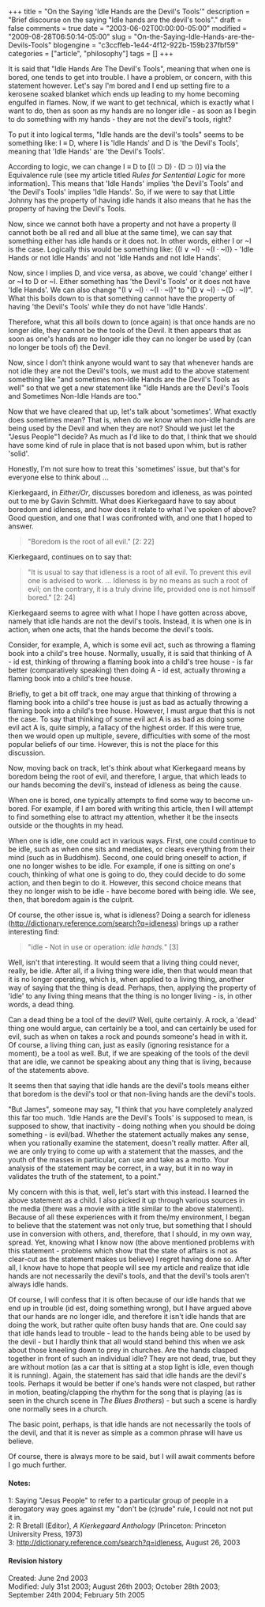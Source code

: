 +++
title = "On the Saying 'Idle Hands are the Devil's Tools'"
description = "Brief discourse on the saying \"Idle hands are the devil's tools\"."
draft = false
comments = true
date = "2003-06-02T00:00:00-05:00"
modified = "2009-08-28T06:50:14-05:00"
slug = "On-the-Saying-Idle-Hands-are-the-Devils-Tools"
blogengine = "c3ccffeb-1e44-4f12-922b-159b237fbf59"
categories = ["article", "philosophy"]
tags = []
+++

<p>
It is said that &quot;Idle Hands Are The Devil&#39;s Tools&quot;, meaning that when one is bored, one tends to get into trouble. I have a problem, or concern, with this statement however. Let&#39;s say I&#39;m bored and I end up setting fire to a kerosene soaked blanket which ends up leading to my home becoming engulfed in flames. Now, if we want to get technical, which is exactly what I want to do, then as soon as my hands are no longer idle - as soon as I begin to do something with my hands - they are not the devil&#39;s tools, right?
</p>
<!--more-->
<p>
To put it into logical terms, &quot;Idle hands are the devil&#39;s tools&quot; seems to be something like: I &equiv; D, where I is &#39;Idle Hands&#39; and D is &#39;the Devil&#39;s Tools&#39;, meaning that &#39;Idle Hands&#39; are &#39;the Devil&#39;s Tools&#39;.<!--adsense-->
</p>
<p>
According to logic, we can change I &equiv; D to [(I &sup; D) &middot; (D &sup; I)] via the Equivalence rule (see my article titled <em>Rules for Sentential Logic</em> for more information). This means that &#39;Idle Hands&#39; implies &#39;the Devil&#39;s Tools&#39; and &#39;the Devil&#39;s Tools&#39; implies &#39;Idle Hands&#39;. So, if we were to say that Little Johnny has the property of having idle hands it also means that he has the property of having the Devil&#39;s Tools.
</p>
<p>
Now, since we cannot both have a property and not have a property (I cannot both be all red and all blue at the same time), we can say that something either has idle hands or it does not. In other words, either I or ~I is the case. Logically this would be something like: {(I &or; ~I) &middot; ~(I &middot; ~I)} - &#39;Idle Hands or not Idle Hands&#39; and not &#39;Idle Hands and not Idle Hands&#39;.
</p>
<p>
Now, since I implies D, and vice versa, as above, we could &#39;change&#39; either I or ~I to D or ~I. Either something has &#39;the Devil&#39;s Tools&#39; or it does not have &#39;Idle Hands&#39;. We can also change &quot;(I &or; ~I) &middot; ~(I &middot; ~I)&quot; to &quot;(D &or; ~I) &middot; ~(D &middot; ~I)&quot;. What this boils down to is that something cannot have the property of having &#39;the Devil&#39;s Tools&#39; while they do not have &#39;Idle Hands&#39;.
</p>
<p>
Therefore, what this all boils down to (once again) is that once hands are no longer idle, they cannot be the tools of the Devil. It then appears that as soon as one&#39;s hands are no longer idle they can no longer be used by (can no longer be tools of) the Devil.
</p>
<p>
Now, since I don&#39;t think anyone would want to say that whenever hands are not idle they are not the Devil&#39;s tools, we must add to the above statement something like &quot;and sometimes non-Idle Hands are the Devil&#39;s Tools as well&quot; so that we get a new statement like &quot;Idle Hands are the Devil&#39;s Tools and Sometimes Non-Idle Hands are too.&quot;
</p>
<p>
Now that we have cleared that up, let&#39;s talk about &#39;sometimes&#39;. What exactly does sometimes mean? That is, when do we know when non-idle hands are being used by the Devil and when they are not? Should we just let the &quot;Jesus People&quot;1 decide? As much as I&#39;d like to do that, I think that we should have some kind of rule in place that is not based upon whim, but is rather &#39;solid&#39;.
</p>
<p>
Honestly, I&#39;m not sure how to treat this &#39;sometimes&#39; issue, but that&#39;s for everyone else to think about ...
</p>
<p>
Kierkegaard, in <em>Either/Or</em>, discusses boredom and idleness, as was pointed out to me by Gavin Schmitt. What does Kierkegaard have to say about boredom and idleness, and how does it relate to what I&#39;ve spoken of above? Good question, and one that I was confronted with, and one that I hoped to answer.
</p>
<blockquote>
	<p>
	&quot;Boredom is the root of all evil.&quot; [2: 22]
	</p>
</blockquote>
<p>
Kierkegaard, continues on to say that:
</p>
<blockquote>
	<p>
	&quot;It is usual to say that idleness is a root of all evil. To prevent this evil one is advised to work. ... Idleness is by no means as such a root of evil; on the contrary, it is a truly divine life, provided one is not himself bored.&quot; [2: 24]
	</p>
</blockquote>
<p>
Kierkegaard seems to agree with what I hope I have gotten across above, namely that idle hands are not the devil&#39;s tools. Instead, it is when one is in action, when one acts, that the hands become the devil&#39;s tools.
</p>
<p>
Consider, for example, A, which is some evil act, such as throwing a flaming book into a child&#39;s tree house. Normally, usually, it is said that thinking of A - id est, thinking of throwing a flaming book into a child&#39;s tree house - is far better (comparatively speaking) then doing A - id est, actually throwing a flaming book into a child&#39;s tree house.
</p>
<p>
Briefly, to get a bit off track, one may argue that thinking of throwing a flaming book into a child&#39;s tree house is just as bad as actually throwing a flaming book into a child&#39;s tree house. However, I must argue that this is not the case. To say that thinking of some evil act A is as bad as doing some evil act A is, quite simply, a fallacy of the highest order. If this were true, then we would open up multiple, severe, difficulties with some of the most popular beliefs of our time. However, this is not the place for this discussion.
</p>
<p>
Now, moving back on track, let&#39;s think about what Kierkegaard means by boredom being the root of evil, and therefore, I argue, that which leads to our hands becoming the devil&#39;s, instead of idleness as being the cause.
</p>
<p>
When one is bored, one typically attempts to find some way to become un-bored. For example, if I am bored with writing this article, then I will attempt to find something else to attract my attention, whether it be the insects outside or the thoughts in my head.
</p>
<p>
When one is idle, one could act in various ways. First, one could continue to be idle, such as when one sits and mediates, or clears everything from their mind (such as in Buddhism). Second, one could bring oneself to action, if one no longer wishes to be idle. For example, if one is sitting on one&#39;s couch, thinking of what one is going to do, they could decide to do some action, and then begin to do it. However, this second choice means that they no longer wish to be idle - have become bored with being idle. We see, then, that boredom again is the culprit.
</p>
<p>
Of course, the other issue is, what is idleness? Doing a search for idleness (<a href="http://dictionary.reference.com/search?q=idleness">http://dictionary.reference.com/search?q=idleness</a>) brings up a rather interesting find:
</p>
<blockquote>
	<p>
	&quot;idle - Not in use or operation: <em>idle hands.</em>&quot; [3]
	</p>
</blockquote>
<p>
Well, isn&#39;t that interesting. It would seem that a living thing could never, really, be idle. After all, if a living thing were idle, then that would mean that it is no longer operating, which is, when applied to a living thing, another way of saying that the thing is dead. Perhaps, then, applying the property of &#39;idle&#39; to any living thing means that the thing is no longer living - is, in other words, a dead thing.
</p>
<p>
Can a dead thing be a tool of the devil? Well, quite certainly. A rock, a &#39;dead&#39; thing one would argue, can certainly be a tool, and can certainly be used for evil, such as when on takes a rock and pounds someone&#39;s head in with it. Of course, a living thing can, just as easily (ignoring resistance for a moment), be a tool as well. But, if we are speaking of the tools of the devil that are idle, we cannot be speaking about any thing that is living, because of the statements above.
</p>
<p>
It seems then that saying that idle hands are the devil&#39;s tools means either that boredom is the devil&#39;s tool or that non-living hands are the devil&#39;s tools.
</p>
<p>
&quot;But James&quot;, someone may say, &quot;I think that you have completely analyzed this far too much. &#39;Idle Hands are the Devil&#39;s Tools&#39; is supposed to mean, is supposed to show, that inactivity - doing nothing when you should be doing something - is evil/bad. Whether the statement actually makes any sense, when you rationally examine the statement, doesn&#39;t really matter. After all, we are only trying to come up with a statement that the masses, and the youth of the masses in particular, can use and take as a motto. Your analysis of the statement may be correct, in a way, but it in no way in validates the truth of the statement, to a point.&quot;
</p>
<p>
My concern with this is that, well, let&#39;s start with this instead. I learned the above statement as a child. I also picked it up through various sources in the media (there was a movie with a title similar to the above statement). Because of all these experiences with it from the/my environment, I began to believe that the statement was not only true, but something that I should use in conversion with others, and, therefore, that I should, in my own way, spread. Yet, knowing what I know now (the above mentioned problems with this statement - problems which show that the state of affairs is not as clear-cut as the statement makes us believe) I regret having done so. After all, I know have to hope that people will see my article and realize that idle hands are not necessarily the devil&#39;s tools, and that the devil&#39;s tools aren&#39;t always idle hands.
</p>
<p>
Of course, I will confess that it is often because of our idle hands that we end up in trouble (id est, doing something wrong), but I have argued above that our hands are no longer idle, and therefore it isn&#39;t idle hands that are doing the work, but rather quite often busy hands that are. One could say that idle hands lead to trouble - lead to the hands being able to be used by the devil - but I hardly think that all would stand behind this when we ask about those kneeling down to prey in churches. Are the hands clasped together in front of such an individual idle? They are not dead, true, but they are without motion (as a car that is sitting at a stop light is idle, even though it is running). Again, the statement has said that idle hands are the devil&#39;s tools. Perhaps it would be better if one&#39;s hands were not clasped, but rather in motion, beating/clapping the rhythm for the song that is playing (as is seen in the church scene in <em>The Blues Brothers</em>) - but such a scene is hardly one normally sees in a church.
</p>
<p>
The basic point, perhaps, is that idle hands are not necessarily the tools of the devil, and that it is never as simple as a common phrase will have us believe.
</p>
<p>
Of course, there is always more to be said, but I will await comments before I go much further.
</p>
<h4>Notes:</h4>
<p>
1: Saying &quot;Jesus People&quot; to refer to a particular group of people in a derogatory way goes against my &quot;don&#39;t be (c)rude&quot; rule, I could not not put it in.<br />
2: R Bretall (Editor), <em>A Kierkegaard Anthology</em> (Princeton: Princeton University Press, 1973)<br />
3: <a href="http://dictionary.reference.com/search?q=idleness" target="_blank">http://dictionary.reference.com/search?q=idleness</a>, August 26, 2003
</p>
<h4>Revision history</h4>
<p>
Created: June 2nd 2003<br />
Modified: July 31st 2003; August 26th 2003; October 28th 2003; September 24th 2004; February 5th 2005
</p>

